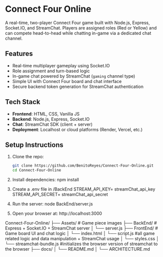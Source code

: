 # Connect Four Online 

A real-time, two-player Connect Four game built with Node.js, Express, Socket.IO, and StreamChat. Players are assigned roles (Red or Yellow) and can compete head-to-head while chatting in-game via a dedicated chat channel.

##  Features

- Real-time multiplayer gameplay using Socket.IO
- Role assignment and turn-based logic
- In-game chat powered by StreamChat (`gaming` channel type)
- Simple UI with Connect Four board and chat interface
- Secure backend token generation for StreamChat authentication

##  Tech Stack

- **Frontend**: HTML, CSS, Vanilla JS
- **Backend**: Node.js, Express, Socket.IO
- **Chat**: StreamChat SDK (client + server)
- **Deployment**: Localhost or cloud platforms (Render, Vercel, etc.)

##  Setup Instructions

1. Clone the repo:
   ```bash
   git clone https://github.com/BenitoReyes/Connect-Four-Online.git
   cd Connect-Four-Online
   
2. Install dependencies:
  npm install

3. Create a .env file in /BackEnd
  STREAM_API_KEY= streamChat_api_key
  STREAM_API_SECRET= streamChat_api_secret

4.  Run the server:
   node BackEnd/server.js

5. Open your browser at:
   http://localhost:3000

Connect-Four-Online/
├── Assets/              # Game piece images
├── BackEnd/             # Express + Socket.IO + StreamChat server
│   └── server.js
├── FrontEnd/            # Game board UI and chat logic
│   └── index.html
│   └──  script.js       #all game related logic and data manipulation + StreamChat usage
│   └── styles.css
│   └── streamchat-bundle.js #initializes the browser version of streamchat to the browser 
├── docs/
│   └── README.md
│   └── ARCHITECTURE.md

